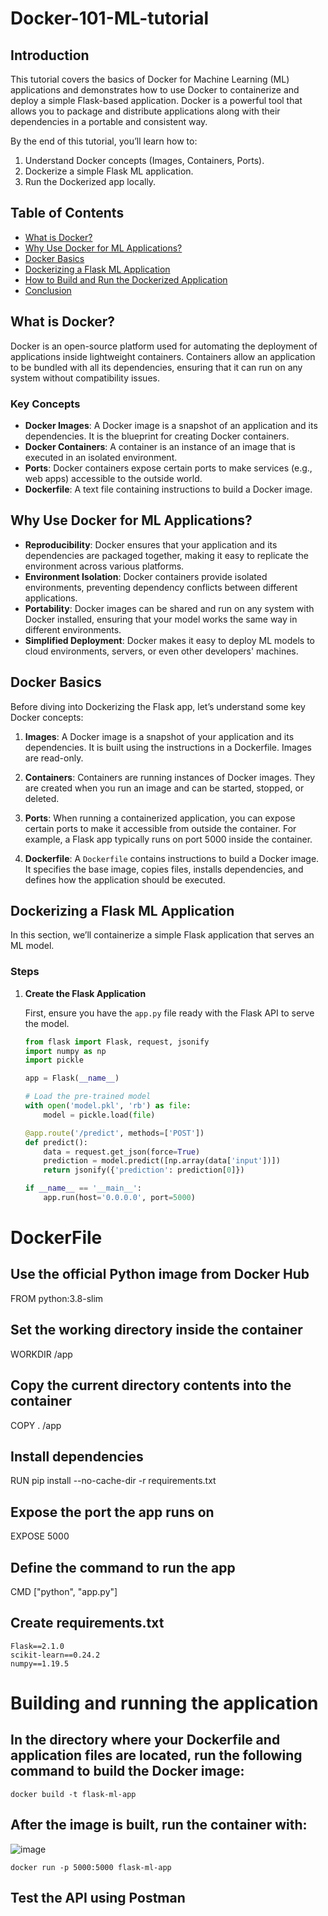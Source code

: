# Docker-101-ML-tutorial

## Introduction

This tutorial covers the basics of Docker for Machine Learning (ML) applications and demonstrates how to use Docker to containerize and deploy a simple Flask-based application. Docker is a powerful tool that allows you to package and distribute applications along with their dependencies in a portable and consistent way. 

By the end of this tutorial, you’ll learn how to:

1. Understand Docker concepts (Images, Containers, Ports).
2. Dockerize a simple Flask ML application.
3. Run the Dockerized app locally.

## Table of Contents

- [What is Docker?](#what-is-docker)
- [Why Use Docker for ML Applications?](#why-use-docker-for-ml-applications)
- [Docker Basics](#docker-basics)
- [Dockerizing a Flask ML Application](#dockerizing-a-flask-ml-application)
- [How to Build and Run the Dockerized Application](#how-to-build-and-run-the-dockerized-application)
- [Conclusion](#conclusion)

## What is Docker?

Docker is an open-source platform used for automating the deployment of applications inside lightweight containers. Containers allow an application to be bundled with all its dependencies, ensuring that it can run on any system without compatibility issues.

### Key Concepts

- **Docker Images**: A Docker image is a snapshot of an application and its dependencies. It is the blueprint for creating Docker containers.
- **Docker Containers**: A container is an instance of an image that is executed in an isolated environment.
- **Ports**: Docker containers expose certain ports to make services (e.g., web apps) accessible to the outside world.
- **Dockerfile**: A text file containing instructions to build a Docker image.

## Why Use Docker for ML Applications?

- **Reproducibility**: Docker ensures that your application and its dependencies are packaged together, making it easy to replicate the environment across various platforms.
- **Environment Isolation**: Docker containers provide isolated environments, preventing dependency conflicts between different applications.
- **Portability**: Docker images can be shared and run on any system with Docker installed, ensuring that your model works the same way in different environments.
- **Simplified Deployment**: Docker makes it easy to deploy ML models to cloud environments, servers, or even other developers' machines.

## Docker Basics

Before diving into Dockerizing the Flask app, let’s understand some key Docker concepts:

1. **Images**: A Docker image is a snapshot of your application and its dependencies. It is built using the instructions in a Dockerfile. Images are read-only.
   
2. **Containers**: Containers are running instances of Docker images. They are created when you run an image and can be started, stopped, or deleted.

3. **Ports**: When running a containerized application, you can expose certain ports to make it accessible from outside the container. For example, a Flask app typically runs on port 5000 inside the container.

4. **Dockerfile**: A `Dockerfile` contains instructions to build a Docker image. It specifies the base image, copies files, installs dependencies, and defines how the application should be executed.

## Dockerizing a Flask ML Application

In this section, we’ll containerize a simple Flask application that serves an ML model.

### Steps

1. **Create the Flask Application**

   First, ensure you have the `app.py` file ready with the Flask API to serve the model.

   ```python
   from flask import Flask, request, jsonify
   import numpy as np
   import pickle

   app = Flask(__name__)

   # Load the pre-trained model
   with open('model.pkl', 'rb') as file:
       model = pickle.load(file)

   @app.route('/predict', methods=['POST'])
   def predict():
       data = request.get_json(force=True)
       prediction = model.predict([np.array(data['input'])])
       return jsonify({'prediction': prediction[0]})

   if __name__ == '__main__':
       app.run(host='0.0.0.0', port=5000)

# DockerFile

## Use the official Python image from Docker Hub
FROM python:3.8-slim

## Set the working directory inside the container
WORKDIR /app

## Copy the current directory contents into the container
COPY . /app

## Install dependencies
RUN pip install --no-cache-dir -r requirements.txt

## Expose the port the app runs on
EXPOSE 5000

## Define the command to run the app
CMD ["python", "app.py"]

## Create requirements.txt

```
Flask==2.1.0
scikit-learn==0.24.2
numpy==1.19.5
```

# Building and running the application

## In the directory where your Dockerfile and application files are located, run the following command to build the Docker image:
```
docker build -t flask-ml-app
```

## After the image is built, run the container with:

![image](https://github.com/user-attachments/assets/9487a5cc-b167-4986-8a2d-9f483c2ec41f)

```
docker run -p 5000:5000 flask-ml-app
```

## Test the API using Postman
